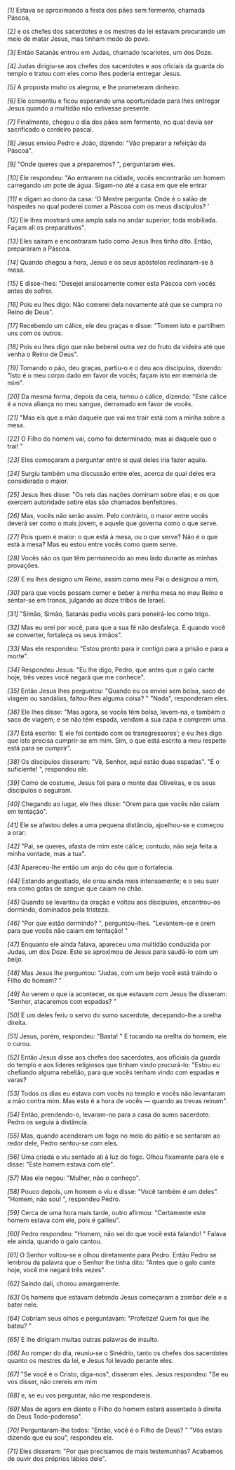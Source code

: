 *[1]* Estava se aproximando a festa dos pães sem fermento, chamada Páscoa,

*[2]* e os chefes dos sacerdotes e os mestres da lei estavam procurando um meio de matar Jesus, mas tinham medo do povo.

*[3]* Então Satanás entrou em Judas, chamado Iscariotes, um dos Doze.

*[4]* Judas dirigiu-se aos chefes dos sacerdotes e aos oficiais da guarda do templo e tratou com eles como lhes poderia entregar Jesus.

*[5]* A proposta muito os alegrou, e lhe prometeram dinheiro.

*[6]* Ele consentiu e ficou esperando uma oportunidade para lhes entregar Jesus quando a multidão não estivesse presente.

*[7]* Finalmente, chegou o dia dos pães sem fermento, no qual devia ser sacrificado o cordeiro pascal.

*[8]* Jesus enviou Pedro e João, dizendo: "Vão preparar a refeição da Páscoa".

*[9]* "Onde queres que a preparemos? ", perguntaram eles.

*[10]* Ele respondeu: "Ao entrarem na cidade, vocês encontrarão um homem carregando um pote de água. Sigam-no até a casa em que ele entrar

*[11]* e digam ao dono da casa: ‘O Mestre pergunta: Onde é o salão de hóspedes no qual poderei comer a Páscoa com os meus discípulos? ’

*[12]* Ele lhes mostrará uma ampla sala no andar superior, toda mobiliada. Façam ali os preparativos".

*[13]* Eles saíram e encontraram tudo como Jesus lhes tinha dito. Então, prepararam a Páscoa.

*[14]* Quando chegou a hora, Jesus e os seus apóstolos reclinaram-se à mesa.

*[15]* E disse-lhes: "Desejei ansiosamente comer esta Páscoa com vocês antes de sofrer.

*[16]* Pois eu lhes digo: Não comerei dela novamente até que se cumpra no Reino de Deus".

*[17]* Recebendo um cálice, ele deu graças e disse: "Tomem isto e partilhem uns com os outros.

*[18]* Pois eu lhes digo que não beberei outra vez do fruto da videira até que venha o Reino de Deus".

*[19]* Tomando o pão, deu graças, partiu-o e o deu aos discípulos, dizendo: "Isto é o meu corpo dado em favor de vocês; façam isto em memória de mim".

*[20]* Da mesma forma, depois da ceia, tomou o cálice, dizendo: "Este cálice é a nova aliança no meu sangue, derramado em favor de vocês.

*[21]* "Mas eis que a mão daquele que vai me trair está com a minha sobre a mesa.

*[22]* O Filho do homem vai, como foi determinado; mas ai daquele que o trai! "

*[23]* Eles começaram a perguntar entre si qual deles iria fazer aquilo.

*[24]* Surgiu também uma discussão entre eles, acerca de qual deles era considerado o maior.

*[25]* Jesus lhes disse: "Os reis das nações dominam sobre elas; e os que exercem autoridade sobre elas são chamados benfeitores.

*[26]* Mas, vocês não serão assim. Pelo contrário, o maior entre vocês deverá ser como o mais jovem, e aquele que governa como o que serve.

*[27]* Pois quem é maior: o que está à mesa, ou o que serve? Não é o que está à mesa? Mas eu estou entre vocês como quem serve.

*[28]* Vocês são os que têm permanecido ao meu lado durante as minhas provações.

*[29]* E eu lhes designo um Reino, assim como meu Pai o designou a mim,

*[30]* para que vocês possam comer e beber à minha mesa no meu Reino e sentar-se em tronos, julgando as doze tribos de Israel.

*[31]* "Simão, Simão, Satanás pediu vocês para peneirá-los como trigo.

*[32]* Mas eu orei por você, para que a sua fé não desfaleça. E quando você se converter, fortaleça os seus irmãos".

*[33]* Mas ele respondeu: "Estou pronto para ir contigo para a prisão e para a morte".

*[34]* Respondeu Jesus: "Eu lhe digo, Pedro, que antes que o galo cante hoje, três vezes você negará que me conhece".

*[35]* Então Jesus lhes perguntou: "Quando eu os enviei sem bolsa, saco de viagem ou sandálias, faltou-lhes alguma coisa? " "Nada", responderam eles.

*[36]* Ele lhes disse: "Mas agora, se vocês têm bolsa, levem-na, e também o saco de viagem; e se não têm espada, vendam a sua capa e comprem uma.

*[37]* Está escrito: ‘E ele foi contado com os transgressores’; e eu lhes digo que isto precisa cumprir-se em mim. Sim, o que está escrito a meu respeito está para se cumprir".

*[38]* Os discípulos disseram: "Vê, Senhor, aqui estão duas espadas". "É o suficiente! ", respondeu ele.

*[39]* Como de costume, Jesus foii para o monte das Oliveiras, e os seus discípulos o seguiram.

*[40]* Chegando ao lugar, ele lhes disse: "Orem para que vocês não caiam em tentação".

*[41]* Ele se afastou deles a uma pequena distância, ajoelhou-se e começou a orar:

*[42]* "Pai, se queres, afasta de mim este cálice; contudo, não seja feita a minha vontade, mas a tua".

*[43]* Apareceu-lhe então um anjo do céu que o fortalecia.

*[44]* Estando angustiado, ele orou ainda mais intensamente; e o seu suor era como gotas de sangue que caíam no chão.

*[45]* Quando se levantou da oração e voltou aos discípulos, encontrou-os dormindo, dominados pela tristeza.

*[46]* "Por que estão dormindo? ", perguntou-lhes. "Levantem-se e orem para que vocês não caiam em tentação! "

*[47]* Enquanto ele ainda falava, apareceu uma multidão conduzida por Judas, um dos Doze. Este se aproximou de Jesus para saudá-lo com um beijo.

*[48]* Mas Jesus lhe perguntou: "Judas, com um beijo você está traindo o Filho do homem? "

*[49]* Ao verem o que ia acontecer, os que estavam com Jesus lhe disseram: "Senhor, atacaremos com espadas? "

*[50]* E um deles feriu o servo do sumo sacerdote, decepando-lhe a orelha direita.

*[51]* Jesus, porém, respondeu: "Basta! " E tocando na orelha do homem, ele o curou.

*[52]* Então Jesus disse aos chefes dos sacerdotes, aos oficiais da guarda do templo e aos líderes religiosos que tinham vindo procurá-lo: "Estou eu chefiando alguma rebelião, para que vocês tenham vindo com espadas e varas?

*[53]* Todos os dias eu estava com vocês no templo e vocês não levantaram a mão contra mim. Mas esta é a hora de vocês — quando as trevas reinam".

*[54]* Então, prendendo-o, levaram-no para a casa do sumo sacerdote. Pedro os seguia à distância.

*[55]* Mas, quando acenderam um fogo no meio do pátio e se sentaram ao redor dele, Pedro sentou-se com eles.

*[56]* Uma criada o viu sentado ali à luz do fogo. Olhou fixamente para ele e disse: "Este homem estava com ele".

*[57]* Mas ele negou: "Mulher, não o conheço".

*[58]* Pouco depois, um homem o viu e disse: "Você também é um deles". "Homem, não sou! ", respondeu Pedro.

*[59]* Cerca de uma hora mais tarde, outro afirmou: "Certamente este homem estava com ele, pois é galileu".

*[60]* Pedro respondeu: "Homem, não sei do que você está falando! " Falava ele ainda, quando o galo cantou.

*[61]* O Senhor voltou-se e olhou diretamente para Pedro. Então Pedro se lembrou da palavra que o Senhor lhe tinha dito: "Antes que o galo cante hoje, você me negará três vezes".

*[62]* Saindo dali, chorou amargamente.

*[63]* Os homens que estavam detendo Jesus começaram a zombar dele e a bater nele.

*[64]* Cobriam seus olhos e perguntavam: "Profetize! Quem foi que lhe bateu? "

*[65]* E lhe dirigiam muitas outras palavras de insulto.

*[66]* Ao romper do dia, reuniu-se o Sinédrio, tanto os chefes dos sacerdotes quanto os mestres da lei, e Jesus foi levado perante eles.

*[67]* "Se você é o Cristo, diga-nos", disseram eles. Jesus respondeu: "Se eu vos disser, não crereis em mim

*[68]* e, se eu vos perguntar, não me respondereis.

*[69]* Mas de agora em diante o Filho do homem estará assentado à direita do Deus Todo-poderoso".

*[70]* Perguntaram-lhe todos: "Então, você é o Filho de Deus? " "Vós estais dizendo que eu sou", respondeu ele.

*[71]* Eles disseram: "Por que precisamos de mais testemunhas? Acabamos de ouvir dos próprios lábios dele".


